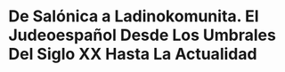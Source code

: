 # De Salónica a Ladinokomunita. El Judeoespañol Desde Los Umbrales Del Siglo XX Hasta La Actualidad

